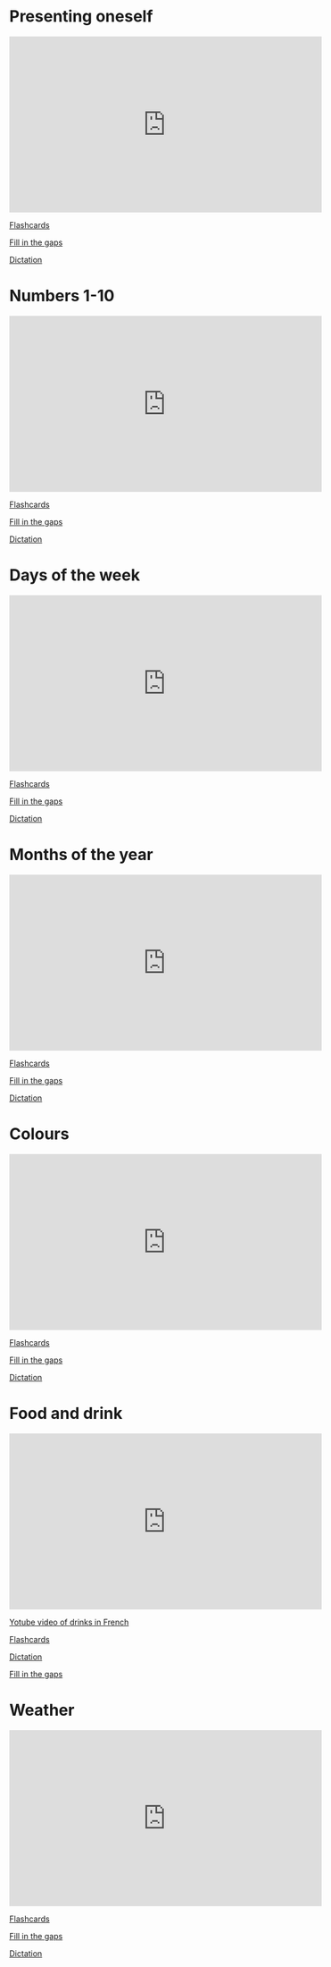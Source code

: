 
<h1>Presenting oneself</h1>

<iframe width="560" height="315" src="https://www.youtube.com/embed/i4YJqmfF6Yc" frameborder="0" allow="accelerometer; autoplay; encrypted-media; gyroscope; picture-in-picture" allowfullscreen></iframe>


<a href="https://h5p.org/h5p/embed/403155"> Flashcards</a>

<a href="https://h5p.org/h5p/embed/403796"> Fill in the gaps</a>

<a href="https://h5p.org/h5p/embed/403899"> Dictation</a>

<h1>Numbers 1-10</h1>

<iframe width="560" height="315" src="https://www.youtube.com/embed/OzKPo3V6CKE" frameborder="0" allow="accelerometer; autoplay; encrypted-media; gyroscope; picture-in-picture" allowfullscreen></iframe>


<a href="https://h5p.org/h5p/embed/403144"> Flashcards</a>

<a href="https://h5p.org/h5p/embed/403778"> Fill in the gaps</a>

<a href="https://h5p.org/h5p/embed/403892"> Dictation</a>


<h1>Days of the week</h1>

<iframe width="560" height="315" src="https://www.youtube.com/embed/quCsJ88zzsY" frameborder="0" allow="accelerometer; autoplay; encrypted-media; gyroscope; picture-in-picture" allowfullscreen></iframe>


<a href="https://h5p.org/h5p/embed/403128">Flashcards</a>

<a href="https://h5p.org/h5p/embed/404002">Fill in the gaps</a>

<a href="https://h5p.org/h5p/embed/403906">Dictation</a>

<h1>Months of the year</h1>

<iframe width="560" height="315" src="https://www.youtube.com/embed/Jzbs17EVKlw" frameborder="0" allow="accelerometer; autoplay; encrypted-media; gyroscope; picture-in-picture" allowfullscreen></iframe>


<a href="https://h5p.org/h5p/embed/403138">Flashcards</a>

<a href="https://h5p.org/h5p/embed/403788">Fill in the gaps</a>

<a href="https://h5p.org/h5p/embed/403919">Dictation</a>

<h1>Colours</h1>

<iframe width="560" height="315" src="https://www.youtube.com/embed/PYfvJ32syxk" frameborder="0" allow="accelerometer; autoplay; encrypted-media; gyroscope; picture-in-picture" allowfullscreen></iframe>


<a href="https://h5p.org/h5p/embed/403151">Flashcards</a>

<a href="https://h5p.org/h5p/embed/403791">Fill in the gaps</a>

<a href="https://h5p.org/h5p/embed/403904">Dictation</a>


<h1>Food and drink</h1>

<iframe width="560" height="315" src="https://www.youtube.com/embed/lodXbEIPM7A" frameborder="0" allow="accelerometer; autoplay; encrypted-media; gyroscope; picture-in-picture" allowfullscreen></iframe>


<a href="https://www.youtube.com/watch?v=PIztQ2-ip8U"> Yotube video of drinks in French

<a href="https://h5p.org/h5p/embed/403153">Flashcards</a>

<a href="https://h5p.org/h5p/embed/403890">Dictation</a>

<a href="https://h5p.org/h5p/embed/403784">Fill in the gaps</a>

<h1>Weather</h1>

<iframe width="560" height="315" src="https://www.youtube.com/embed/G8iBwQUvY-E" frameborder="0" allow="accelerometer; autoplay; encrypted-media; gyroscope; picture-in-picture" allowfullscreen></iframe>

<a href="https://h5p.org/h5p/embed/403148">Flashcards</a>

<a href="https://h5p.org/h5p/embed/403772">Fill in the gaps</a>

<a href="https://h5p.org/h5p/embed/403910">Dictation</a>



                                           
